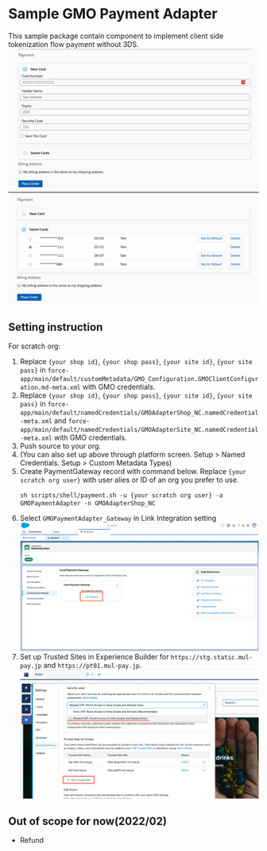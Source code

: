 # Sample GMO Payment Adapter
This sample package contain component to implement client side tokenization flow payment without 3DS.
![](images/form.png)
![](images/list.png)

## Setting instruction

For scratch org:
1. Replace `{your shop id}`, `{your shop pass}`, `{your site id}`, `{your site pass}` in `force-app/main/default/customMetadata/GMO_Configuration.GMOClientConfiguration.md-meta.xml` with GMO credentials. 
1. Replace `{your shop id}`, `{your shop pass}`, `{your site id}`, `{your site pass}` in `force-app/main/default/namedCredentials/GMOAdapterShop_NC.namedCredential-meta.xml` and `force-app/main/default/namedCredentials/GMOAdapterSite_NC.namedCredential-meta.xml` with GMO credentials. 
1. Push source to your org.
1. (You can also set up above through platform screen. Setup > Named Credentials. Setup > Custom Metadata Types)
1. Create PaymentGateway record with command below. Replace `{your scratch org user}` with user alies or ID of an org you prefer to use.
    ```
    sh scripts/shell/payment.sh -u {your scratch org user} -a GMOPaymentAdapter -n GMOAdapterShop_NC
    ```
1. Select `GMOPaymentAdapter_Gateway` in Link Integration setting
    ![](images/link_integration.png)
1. Set up Trusted Sites in Experience Builder for `https://stg.static.mul-pay.jp` and `https://pt01.mul-pay.jp`.
    ![](images/csp.png)


## Out of scope for now(2022/02)
- Refund